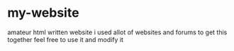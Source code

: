 # my-website
amateur html written website
i used allot of websites and forums to get this together
feel free to use it and modify it

